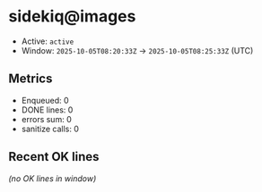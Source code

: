 # sidekiq@images

- Active: `active`
- Window: `2025-10-05T08:20:33Z` → `2025-10-05T08:25:33Z` (UTC)

## Metrics
- Enqueued: 0
- DONE lines: 0
- errors sum: 0
- sanitize calls: 0

## Recent OK lines
_(no OK lines in window)_
